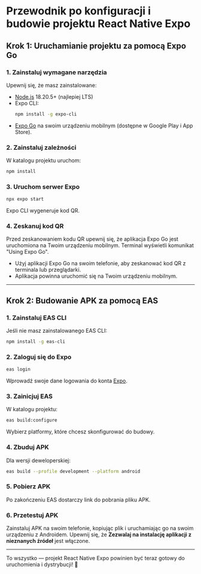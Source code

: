 # Przewodnik po konfiguracji i budowie projektu React Native Expo

## Krok 1: Uruchamianie projektu za pomocą Expo Go

### 1. Zainstaluj wymagane narzędzia

Upewnij się, że masz zainstalowane:

- [Node.js](https://nodejs.org/) 18.20.5+ (najlepiej LTS)
- Expo CLI:
    ```bash
    npm install -g expo-cli
    ```
- [Expo Go](https://expo.dev/client) na swoim urządzeniu mobilnym (dostępne w Google Play i App Store).

### 2. Zainstaluj zależności

W katalogu projektu uruchom:

```bash
npm install
```

### 3. Uruchom serwer Expo

```bash
npx expo start
```

Expo CLI wygeneruje kod QR.

### 4. Zeskanuj kod QR

Przed zeskanowaniem kodu QR upewnij się, że aplikacja Expo Go jest uruchomiona na Twoim urządzeniu mobilnym. Terminal wyświetli komunikat "Using Expo Go".

- Użyj aplikacji Expo Go na swoim telefonie, aby zeskanować kod QR z terminala lub przeglądarki.
- Aplikacja powinna uruchomić się na Twoim urządzeniu mobilnym.

---

## Krok 2: Budowanie APK za pomocą EAS

### 1. Zainstaluj EAS CLI

Jeśli nie masz zainstalowanego EAS CLI:

```bash
npm install -g eas-cli
```

### 2. Zaloguj się do Expo

```bash
eas login
```

Wprowadź swoje dane logowania do konta [Expo](https://expo.dev).

### 3. Zainicjuj EAS

W katalogu projektu:

```bash
eas build:configure
```

Wybierz platformy, które chcesz skonfigurować do budowy.

### 4. Zbuduj APK

Dla wersji deweloperskiej:

```bash
eas build --profile development --platform android
```

### 5. Pobierz APK

Po zakończeniu EAS dostarczy link do pobrania pliku APK.

### 6. Przetestuj APK

Zainstaluj APK na swoim telefonie, kopiując plik i uruchamiając go na swoim urządzeniu z Androidem. Upewnij się, że **Zezwalaj na instalację aplikacji z nieznanych źródeł** jest włączone.

---

To wszystko — projekt React Native Expo powinien być teraz gotowy do uruchomienia i dystrybucji! 🎉
